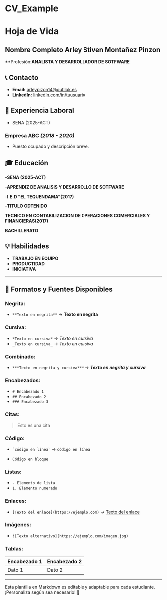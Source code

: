 # CV_Example
# Hoja de Vida

## Nombre Completo  Arley Stiven Montañez Pinzon

**Profesión:**ANALISTA Y DESARROLLADOR DE SOTFWARE**

## 📞 Contacto
- **Email:** [arleypizon14@outllok.es](mailto:arleypizon14@outllok.es)
- **LinkedIn:** [linkedin.com/in/tuusuario](https://linkedin.com/in/tuusuario)

## 🏢 Experiencia Laboral
- SENA (2025-ACT)
  
### **Empresa ABC** _(2018 - 2020)_
- Puesto ocupado y descripción breve.

## 🎓 Educación
**-SENA (2025-ACT)**

**-APRENDIZ DE ANALISIS Y DESARROLLO DE SOTFWARE**

-**I.E.D "EL TEQUENDAMA"(2017)**

-**TITULO ODTENIDO**

**TECNICO EN CONTABILIZACION DE OPERACIONES COMERCIALES Y FINANCIERAS(2017)**

**BACHILLERATO**

## 💡 Habilidades
- **TRABAJO EN EQUIPO**
- **PRODUCTIDAD**
- **INICIATIVA**

---

## 🎨 Formatos y Fuentes Disponibles

### **Negrita:**
- `**Texto en negrita**` → **Texto en negrita**

### **Cursiva:**
- `*Texto en cursiva*` → *Texto en cursiva*
- `_Texto en cursiva_` → _Texto en cursiva_

### **Combinado:**
- `***Texto en negrita y cursiva***` → ***Texto en negrita y cursiva***

### **Encabezados:**
- `# Encabezado 1`
- `## Encabezado 2`
- `### Encabezado 3`

### **Citas:**
> Esto es una cita

### **Código:**
- `` `código en línea` `` → `código en línea`
- ```
  Código en bloque
  ```

### **Listas:**
- `- Elemento de lista`
- `1. Elemento numerado`

### **Enlaces:**
- `[Texto del enlace](https://ejemplo.com)` → [Texto del enlace](https://ejemplo.com)

### **Imágenes:**
- `![Texto alternativo](https://ejemplo.com/imagen.jpg)`

### **Tablas:**
| Encabezado 1 | Encabezado 2 |
|-------------|-------------|
| Dato 1     | Dato 2      |

---

Esta plantilla en Markdown es editable y adaptable para cada estudiante. ¡Personaliza según sea necesario! 🎯

